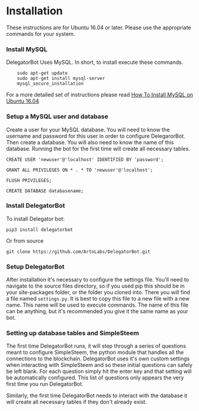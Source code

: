 # Installation

These instructions are for Ubuntu 16.04 or later. Please use the appropriate commands for your system.

### Install MySQL

DelegatorBot Uses MySQL. In short, to install execute these commands.

```
    sudo apt-get update
    sudo apt-get install mysql-server
    mysql_secure_installation

```

For a more detailed set of instructions please read [How To Install MySQL on Ubuntu 16.04](https://www.digitalocean.com/community/tutorials/how-to-install-mysql-on-ubuntu-16-04)

### Setup a MySQL user and database

Create a user for your MySQL database. You will need to know the username and password for this user in order to configure DelegarorBot.
Then create a database. You will also need to know the name of this database. Running the bot for the first time will create all necessary tables.

```
CREATE USER 'newuser'@'localhost' IDENTIFIED BY 'password';

GRANT ALL PRIVILEGES ON * . * TO 'newuser'@'localhost';

FLUSH PRIVILEGES;

CREATE DATABASE databasename;

```

### Install DelegatorBot


To install Delegator bot:

```
pip3 install delegatorbot

```

Or from source

```
git clone https://github.com/ArtoLabs/DelegatorBot.git
```

### Setup DelegatorBot

After installation it's necessary to configure the settings file. You'll need to navigate to the source files directory, so if you used pip this
should be in your site-packages folder, or the folder you cloned into. There you will find a file named `settings.py`. It is best to copy this
file to a new file with a new name. This name will be used to execute commands. The name of this file can be anything, but it's recommended you
give it the same name as your bot.

### Setting up database tables and SimpleSteem

The first time DelegatorBot runs, it will step through a series of questions meant to configure SimpleSteem, the python module that handles all the connections to the blockchain. DelegatorBot uses it's own custom settings when interacting with SimpleSteem and so these initial questions can safely be left blank. For each question simply hit the enter key and that setting will be automatically configured. This list of questions only appears the very first time you run DelegatorBot.

Similarly, the first time DelegatorBot needs to interact with the database it will create all necessary tables if they don't already exist.


